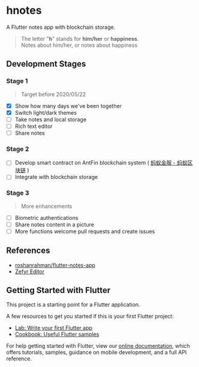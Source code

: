 # hnotes

A Flutter notes app with blockchain storage.
> The letter "**h**" stands for **him/her** or **happiness**.  
> Notes about him/her, or notes about happiness

## Development Stages

### Stage 1

> Target before 2020/05/22

- [x] Show how many days we've been together
- [x] Switch light/dark themes
- [ ] Take notes and local storage
- [ ] Rich text editor
- [ ] Share notes

### Stage 2

- [ ] Develop smart contract on AntFin blockchain system ( [蚂蚁金服 - 蚂蚁区块链](https://tech.antfin.com/blockchain) )
- [ ] Integrate with blockchain storage

### Stage 3

> More enhancements

- [ ]  Biometric authentications
- [ ]  Share notes content in a picture
- [ ]  More functions welcome pull requests and create issues

## References

* [roshanrahman/flutter-notes-app](https://github.com/roshanrahman/flutter-notes-app)
* [Zefyr Editor](https://zefyr-editor.gitbook.io/docs/quick-start)

## Getting Started with Flutter

This project is a starting point for a Flutter application.

A few resources to get you started if this is your first Flutter project:

- [Lab: Write your first Flutter app](https://flutter.dev/docs/get-started/codelab)
- [Cookbook: Useful Flutter samples](https://flutter.dev/docs/cookbook)

For help getting started with Flutter, view our
[online documentation](https://flutter.dev/docs), which offers tutorials,
samples, guidance on mobile development, and a full API reference.
